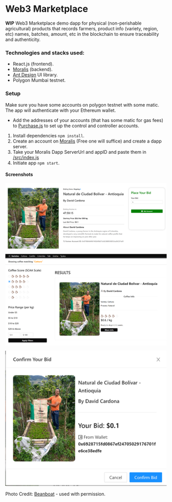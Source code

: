 # Web3 Marketplace
**WIP** Web3 Marketplace demo dapp for physical (non-perishable agricultural) products that records farmers, product info (variety, region, etc) names, batches, amount, etc in the blockchain to ensure traceability and authenticity.

### Technologies and stacks used:
- React.js (frontend).
- [Moralis](https://github.com/MoralisWeb3/react-moralis) (backend).
- [Ant Design](https://ant.d) UI library.
- Polygon Mumbai testnet.

### Setup
Make sure you have some accounts on polygon testnet with some matic. The app will authenticate with your Ethereum wallet.

- Add the addresses of your accounts (that has some matic for gas fees) to [Purchase.js](/src/components/Purchase.js) to set up the control and controller accounts.


1. Install dependencies `npm install`.
2. Create an account on [Moralis](https://moralis.io/) (Free one will suffice) and create a dapp server.
3. Take your Moralis Dapp ServerUrl and appID and paste them in [/src/index.js](/src/index.js)
4. Initiate app `npm start`.

#### Screenshots

![Screenshot of product page](src/images/screenshots/2.png)

![Screenshot of product page](src/images/screenshots/3.png)

![Screenshot of product page](src/images/screenshots/4.png)


Photo Credit: [Beanboat](https://beanboat.com) - used with permission.


